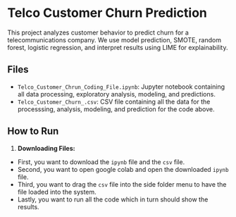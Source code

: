 # Telco Customer Churn Prediction
This project analyzes customer behavior to predict churn for a telecommunications company.
We use model prediction, SMOTE, random forest, logistic regression, and interpret results using LIME for explainability.

## Files
- `Telco_Customer_Chrun_Coding_File.ipynb`: Jupyter notebook containing all data processing, exploratory analysis, modeling, and predictions.
- `Telco_Customer_Churn_.csv`: CSV file containing all the data for the processsing, analysis, modeling, and prediction for the code above.

## How to Run
1. **Downloading Files:**
- First, you want to download the `ipynb` file and the `csv` file.
- Second, you want to open google colab and open the downloaded `ipynb` file.
- Third, you want to drag the `csv` file into the side folder menu to have the file loaded into the system.
- Lastly, you want to run all the code which in turn should show the results.
